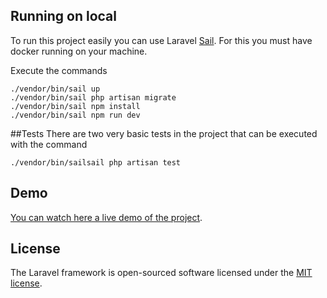 

## Running on local

To run this project easily you can use Laravel [Sail](https://laravel.com/docs/11.x/sail#main-content). For this you must have docker running on your machine.

Execute the commands
```
./vendor/bin/sail up
./vendor/bin/sail php artisan migrate
./vendor/bin/sail npm install
./vendor/bin/sail npm run dev
```

##Tests
There are two very basic tests in the project that can be executed with the command

```
./vendor/bin/sailsail php artisan test
```

## Demo

[You can watch here a live demo of the project](https://laravel-production-acb6.up.railway.app/). 


## License

The Laravel framework is open-sourced software licensed under the [MIT license](https://opensource.org/licenses/MIT).
